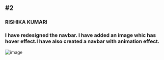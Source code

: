 ## #2
### RISHIKA KUMARI
### I have redesigned the navbar. I have added an image whic has hover effect.I have also created a navbar with animation effect.
![image](https://drive.google.com/file/d/1IkgTR7owRGD70kX4rlrtCoPIJWrhf07G/view?usp=sharing)
